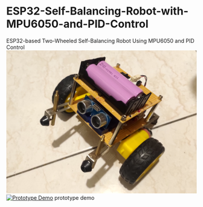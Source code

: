 # ESP32-Self-Balancing-Robot-with-MPU6050-and-PID-Control
ESP32-based Two-Wheeled Self-Balancing Robot Using MPU6050 and PID Control
![pocture](picture/P_20230626_181910.jpg)
[![Prototype Demo](https://img.youtube.com/vi/JZcUXHHIE04/0.jpg)](https://youtu.be/JZcUXHHIE04)
prototype demo
